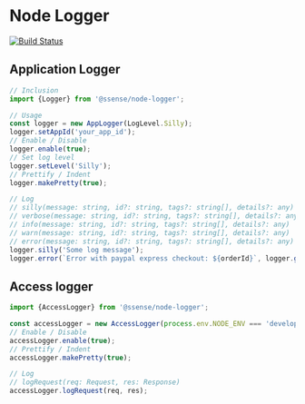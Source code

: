 # Node Logger

[![Build Status](https://travis-ci.org/SSENSE/node-logger.svg?branch=develop)](https://travis-ci.org/SSENSE/node-logger)



## Application Logger

```javascript
// Inclusion
import {Logger} from '@ssense/node-logger';
```
```javascript
// Usage
const logger = new AppLogger(LogLevel.Silly);
logger.setAppId('your_app_id');
// Enable / Disable
logger.enable(true);
// Set log level
logger.setLevel('Silly');
// Prettify / Indent
logger.makePretty(true);

// Log
// silly(message: string, id?: string, tags?: string[], details?: any)
// verbose(message: string, id?: string, tags?: string[], details?: any)
// info(message: string, id?: string, tags?: string[], details?: any)
// warn(message: string, id?: string, tags?: string[], details?: any)
// error(message: string, id?: string, tags?: string[], details?: any)
logger.silly('Some log message');
logger.error(`Error with paypal express checkout: ${orderId}`, logger.getRequestId(), ['checkout', 'paypal'], error.stack);
```

## Access logger

```javascript
import {AccessLogger} from '@ssense/node-logger';
```

```javascript
const accessLogger = new AccessLogger(process.env.NODE_ENV === 'development');
// Enable / Disable
accessLogger.enable(true);
// Prettify / Indent
accessLogger.makePretty(true);

// Log
// logRequest(req: Request, res: Response)
accessLogger.logRequest(req, res);
```
